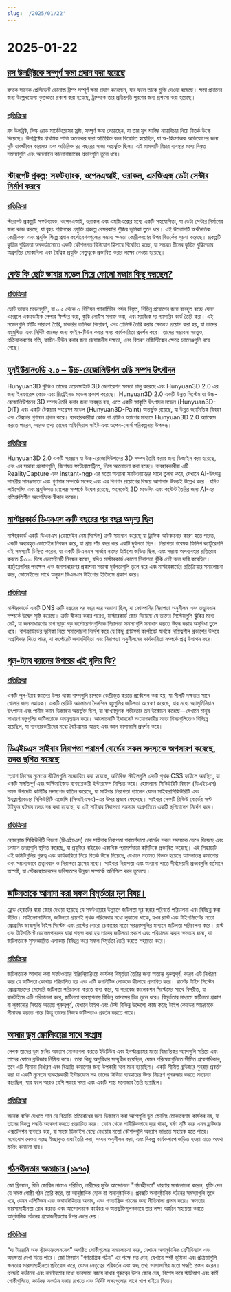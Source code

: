 ```yaml
---
slug: '/2025/01/22'
---
```


# 2025-01-22

## [রস উলব্রিক্টকে সম্পূর্ণ ক্ষমা প্রদান করা হয়েছে](https://twitter.com/Free_Ross/status/1881851923005165704)

রসকে সাবেক প্রেসিডেন্ট ডোনাল্ড ট্রাম্প সম্পূর্ণ ক্ষমা প্রদান করেছেন, যার ফলে তাকে মুক্তি দেওয়া হয়েছে। ক্ষমা প্রদানের জন্য উল্লেখযোগ্য কৃতজ্ঞতা প্রকাশ করা হয়েছে, ট্রাম্পকে তার প্রতিশ্রুতি পূরণের জন্য প্রশংসা করা হয়েছে।

### [প্রতিক্রিয়া](https://news.ycombinator.com/item?id=42786962)

রস উলব্রিক্ট, সিল্ক রোড মার্কেটপ্লেসের স্রষ্টা, সম্পূর্ণ ক্ষমা পেয়েছেন, যা তার মূল শাস্তির ন্যায়বিচার নিয়ে বিতর্ক উস্কে দিয়েছে। উলব্রিক্টের প্রাথমিক শাস্তি অনেকের দ্বারা অতিরিক্ত বলে বিবেচিত হয়েছিল, যা অ-হিংসাত্মক অভিযোগের জন্য দুটি যাবজ্জীবন কারাদণ্ড এবং অতিরিক্ত ৪০ বছরের সাজা অন্তর্ভুক্ত ছিল। এই মামলাটি বিচার ব্যবস্থার মধ্যে বিস্তৃত সমস্যাগুলি এবং অনলাইন কালোবাজারের প্রভাবগুলি তুলে ধরে।

## [স্টারগেট প্রকল্প: সফটব্যাংক, ওপেনএআই, ওরাকল, এমজিএক্স ডেটা সেন্টার নির্মাণ করবে](https://apnews.com/article/trump-ai-openai-oracle-softbank-son-altman-ellison-be261f8a8ee07a0623d4170397348c41)

### [প্রতিক্রিয়া](https://news.ycombinator.com/item?id=42785891)

স্টারগেট প্রকল্পটি সফটব্যাংক, ওপেনএআই, ওরাকল এবং এমজিএক্সের মধ্যে একটি সহযোগিতা, যা ডেটা সেন্টার নির্মাণের জন্য কাজ করছে, যা বৃহৎ পরিসরের প্রযুক্তি প্রকল্পে বেসরকারি পুঁজির ভূমিকা তুলে ধরে। এই উদ্যোগটি অর্থনৈতিক কেন্দ্রীকরণ এবং প্রযুক্তি শিল্পে প্রধান কর্পোরেশনগুলোর সম্ভাব্য ক্ষমতা কেন্দ্রীকরণের উপর বিতর্কের সূচনা করেছে। প্রকল্পটি কৃত্রিম বুদ্ধিমত্তা অবকাঠামোতে একটি কৌশলগত বিনিয়োগ হিসাবে বিবেচিত হচ্ছে, যা সম্ভবত চীনের কৃত্রিম বুদ্ধিমত্তার অগ্রগতির মোকাবিলা এবং বৈশ্বিক প্রযুক্তি নেতৃত্বকে প্রভাবিত করার লক্ষ্যে নেওয়া হয়েছে।

## [কেউ কি ছোট ভাষার মডেল নিয়ে কোনো মজার কিছু করছেন?](https://news.ycombinator.com/item?id=42784365)

### [প্রতিক্রিয়া](https://news.ycombinator.com/item?id=42784365)

ছোট ভাষার মডেলগুলি, যা ০.৫ থেকে ৩ বিলিয়ন প্যারামিটার পর্যন্ত বিস্তৃত, বিভিন্ন প্রয়োগের জন্য ব্যবহৃত হচ্ছে যেমন এক্সেলে একাডেমিক পেপার ফিল্টার করা, কুকি নোটিস সনাক্ত করা, এবং ম্যাজিক দ্য গ্যাদারিং কার্ড তৈরি করা। এই মডেলগুলি মিটিং সারাংশ তৈরি, চাকরির তালিকা বিশ্লেষণ, এবং প্লেলিস্ট তৈরি করার ক্ষেত্রেও প্রয়োগ করা হয়, যা তাদের বহুমুখিতা এবং নির্দিষ্ট কাজের জন্য ফাইন-টিউন করার সময় কার্যকারিতা প্রদর্শন করে। তাদের সম্ভাবনা সত্ত্বেও, প্রক্রিয়াকরণের গতি, ফাইন-টিউন করার জন্য প্রয়োজনীয় দক্ষতা, এবং বিতরণ লজিস্টিক্সের ক্ষেত্রে চ্যালেঞ্জগুলি রয়ে গেছে।

## [হুনইউয়ান৩ডি ২.০ – উচ্চ-রেজোলিউশন ৩ডি সম্পদ উৎপাদন](https://github.com/Tencent/Hunyuan3D-2)

Hunyuan3D স্টুডিও তাদের ওয়েবসাইটে 3D জেনারেশন ক্ষমতা চালু করেছে এবং Hunyuan3D 2.0 এর জন্য ইনফারেন্স কোড এবং প্রিট্রেইনড মডেল প্রকাশ করেছে। Hunyuan3D 2.0 একটি উন্নত সিস্টেম যা উচ্চ-রেজোলিউশনের 3D সম্পদ তৈরি করার জন্য ব্যবহৃত হয়, এতে একটি আকৃতি উৎপাদন মডেল (Hunyuan3D-DiT) এবং একটি টেক্সচার সংশ্লেষণ মডেল (Hunyuan3D-Paint) অন্তর্ভুক্ত রয়েছে, যা উন্নত জ্যামিতিক বিবরণ এবং টেক্সচার গুণমান প্রদান করে। ব্যবহারকারীরা কোড বা গ্রাডিও অ্যাপের মাধ্যমে Hunyuan3D 2.0 অ্যাক্সেস করতে পারেন, আরও তথ্য তাদের অফিসিয়াল সাইট এবং ওপেন-সোর্স পরিকল্পনায় উপলব্ধ।

### [প্রতিক্রিয়া](https://news.ycombinator.com/item?id=42786040)

Hunyuan3D 2.0 একটি সরঞ্জাম যা উচ্চ-রেজোলিউশনের 3D সম্পদ তৈরি করার জন্য ডিজাইন করা হয়েছে, এবং এর সম্ভাব্য প্রয়োগগুলি, বিশেষত ফটোগ্রামেট্রিতে, নিয়ে আলোচনা করা হচ্ছে। ব্যবহারকারীরা এটি RealityCapture এবং instant-ngp এর মতো অন্যান্য সফটওয়্যারের সাথে তুলনা করে, যেখানে AI-উৎপন্ন সামগ্রীর সামঞ্জস্যতা এবং গুণমান সম্পর্কে সন্দেহ এবং এর বিপণন প্রয়োগের বিষয়ে আশাবাদ উভয়ই উল্লেখ করে। যদিও লাইসেন্সিং এবং প্রযুক্তিগত চ্যালেঞ্জ সম্পর্কে উদ্বেগ রয়েছে, অনেকেই 3D মডেলিং এবং কন্টেন্ট তৈরির জন্য AI-এর প্রতিশ্রুতিশীল অগ্রগতিকে স্বীকার করেন।

## [মাস্টারকার্ড ডিএনএস ত্রুটি বছরের পর বছর অদৃশ্য ছিল](https://krebsonsecurity.com/2025/01/mastercard-dns-error-went-unnoticed-for-years/)

মাস্টারকার্ড একটি ডিএনএস (ডোমেইন নেম সিস্টেম) ত্রুটি সমাধান করেছে যা ট্রাফিক আটকানোর কারণ হতে পারত, একটি অব্যবহৃত ডোমেইন নিবন্ধন করে, যা প্রায় পাঁচ বছর ধরে একটি দুর্বলতা ছিল। নিরাপত্তা গবেষক ফিলিপ ক্যাটুরেগলি এই সমস্যাটি চিহ্নিত করেন, যা একটি ডিএনএস সার্ভার নামের টাইপো জড়িত ছিল, এবং সম্ভাব্য অপব্যবহার প্রতিরোধ করতে $৩০০ দিয়ে ডোমেইনটি নিবন্ধন করেন, যদিও মাস্টারকার্ড কোনো নিরাপত্তা ঝুঁকি নেই বলে দাবি করেছিল। ক্যাটুরেগলির পদক্ষেপ এবং জনসাধারণের প্রকাশনা সম্ভাব্য দুর্বলতাগুলি তুলে ধরে এবং মাস্টারকার্ডের প্রতিক্রিয়ার সমালোচনা করে, ডোমেইনের সাথে অনুরূপ ডিএনএস টাইপোর ইতিহাস প্রকাশ করে।

### [প্রতিক্রিয়া](https://news.ycombinator.com/item?id=42793783)

মাস্টারকার্ডে একটি DNS ত্রুটি বছরের পর বছর ধরে অজানা ছিল, যা কোম্পানির নিরাপত্তা অনুশীলন এবং তত্ত্বাবধান সম্পর্কে উদ্বেগ সৃষ্টি করেছে। ত্রুটি স্বীকার করার পরেও, মাস্টারকার্ড জোর দিয়েছে যে তাদের সিস্টেমগুলি ঝুঁকির মধ্যে নেই, যা জনসাধারণের চাপ ছাড়া বড় কর্পোরেশনগুলিকে নিরাপত্তা সমস্যাগুলি সমাধান করতে উদ্বুদ্ধ করার অসুবিধা তুলে ধরে। বাগক্রাউডের ভূমিকা নিয়ে সমালোচনা নির্দেশ করে যে কিছু প্ল্যাটফর্ম কর্পোরেট স্বার্থকে দায়িত্বশীল প্রকাশের উপরে অগ্রাধিকার দিতে পারে, যা কর্পোরেট জবাবদিহিতা এবং নিরাপত্তা অনুশীলনের কার্যকারিতা সম্পর্কে প্রশ্ন উত্থাপন করে।

## [পুল-ট্যাব ক্যানের উপরের এই গুলির কি?](https://old.reddit.com/r/whatisthisthing/comments/1i5ztq4/comment/m8a7m8m/)

### [প্রতিক্রিয়া](https://news.ycombinator.com/item?id=42788455)

একটি পুল-ট্যাব ক্যানের উপর থাকা বাম্পগুলি চাপকে কেন্দ্রীভূত করতে প্রকৌশল করা হয়, যা সীলটি দক্ষতার সাথে খোলার জন্য সহায়ক। একটি রেডিট আলোচনা দৈনন্দিন বস্তুগুলির জটিলতা অন্বেষণ করেছে, যার মধ্যে অ্যালুমিনিয়াম উৎপাদন এবং পানীয় ক্যান ডিজাইন অন্তর্ভুক্ত ছিল, যা ব্যাখ্যামূলক গভীরতার ভ্রম উন্মোচন করেছে—যেখানে মানুষ সাধারণ বস্তুগুলির জটিলতাকে অবমূল্যায়ন করে। আলোচনাটি ইথারনেট সংযোগকারীর মতো বিষয়গুলিতেও বিচ্ছিন্ন হয়েছিল, যা ব্যবহারকারীদের মধ্যে বৈচিত্র্যময় আগ্রহ এবং জ্ঞান ভাগাভাগি প্রদর্শন করে।

## [ডিএইচএস সাইবার নিরাপত্তা পরামর্শ বোর্ডের সকল সদস্যকে অপসারণ করেছে, তদন্ত স্থগিত করেছে](https://bsky.app/profile/ericjgeller.com/post/3lgbpqmxeok2f)

স্প্ল্যাশ স্ক্রিনের ন্যূনতম স্টাইলগুলি সংজ্ঞায়িত করা হয়েছে, অতিরিক্ত স্টাইলগুলি একটি পৃথক CSS ফাইলে অবস্থিত, যা একটি সঙ্গতিপূর্ণ এবং অপ্টিমাইজড ব্যবহারকারী ইন্টারফেস নিশ্চিত করে। হোমল্যান্ড সিকিউরিটি বিভাগ (ডিএইচএস) সমস্ত উপদেষ্টা কমিটির সদস্যপদ বাতিল করেছে, যা সাইবার নিরাপত্তা প্যানেল যেমন সাইবারসিকিউরিটি এবং ইনফ্রাস্ট্রাকচার সিকিউরিটি এজেন্সি (সিআইএসএ)-এর উপর প্রভাব ফেলেছে। সাইবার সেফটি রিভিউ বোর্ডের সল্ট টাইফুন ঘটনার তদন্ত বন্ধ করা হয়েছে, যা এই সাইবার নিরাপত্তা সমস্যার অগ্রগতিতে একটি স্থগিতাদেশ নির্দেশ করে।

### [প্রতিক্রিয়া](https://news.ycombinator.com/item?id=42790207)

হোমল্যান্ড সিকিউরিটি বিভাগ (ডিএইচএস) তার সাইবার নিরাপত্তা পরামর্শদাতা বোর্ডের সকল সদস্যকে ভেঙে দিয়েছে এবং চলমান তদন্তগুলি স্থগিত করেছে, যা প্রযুক্তির বাইরেও একাধিক পরামর্শদাতা কমিটিকে প্রভাবিত করেছে। এই সিদ্ধান্তটি এই কমিটিগুলির গুরুত্ব এবং কার্যকারিতা নিয়ে বিতর্ক উস্কে দিয়েছে, যেখানে মতামত বিভক্ত হয়েছে আমলাতন্ত্র কমানোর এবং সম্ভাব্যভাবে তত্ত্বাবধান ও নিরাপত্তা হ্রাসের মধ্যে। সাইবার নিরাপত্তা এবং অন্যান্য খাতে দীর্ঘমেয়াদী প্রভাবগুলি বর্তমানে অস্পষ্ট, যা স্টেকহোল্ডারদের ভবিষ্যতের উন্নয়ন সম্পর্কে অনিশ্চিত করে তুলেছে।

## [জটিলতাকে আলাদা করা সফল বিমূর্ততার মূল বিষয়।](https://v5.chriskrycho.com/journal/essence-of-successful-abstractions/)

ফ্রেড হেবার্টের দ্বারা জোর দেওয়া হয়েছে যে সফটওয়্যার উন্নয়নে জটিলতা দূর করার পরিবর্তে পরিচালনা এবং বিচ্ছিন্ন করা উচিত। মাইক্রোসার্ভিসে, জটিলতা প্রায়শই পৃথক পরিষেবার মধ্যে লুকানো থাকে, যখন রাস্ট এবং টাইপস্ক্রিপ্টের মতো প্রোগ্রামিং ভাষাগুলি টাইপ সিস্টেম এবং রাস্টের বোরো চেকারের মতো সরঞ্জামগুলির মাধ্যমে জটিলতা পরিচালনা করে। রাস্ট এবং টাইপস্ক্রিপ্ট ডেভেলপারদের দ্বারা পছন্দ করা হয় তাদের জটিলতা প্রকাশ এবং পরিচালনা করার ক্ষমতার জন্য, যা জটিলতাকে সুসংজ্ঞায়িত এলাকায় বিচ্ছিন্ন করে সফল বিমূর্ততা তৈরি করতে সহায়তা করে।

### [প্রতিক্রিয়া](https://news.ycombinator.com/item?id=42787531)

জটিলতাকে আলাদা করা সফটওয়্যার ইঞ্জিনিয়ারিংয়ে কার্যকর বিমূর্ততা তৈরির জন্য অত্যন্ত গুরুত্বপূর্ণ, কারণ এটি নির্ধারণ করে যে জটিলতা কোথায় পরিচালিত হয় এবং এটি কগনিটিভ লোডকে কীভাবে প্রভাবিত করে। রাস্টের টাইপ সিস্টেম প্রোগ্রামারদের মেমোরি জটিলতা পরিচালনা করতে বাধ্য করে, যা গারবেজ কালেকশন সিস্টেমের সাথে বিপরীত, যা রানটাইমে এটি পরিচালনা করে, জটিলতা ব্যবস্থাপনায় বিভিন্ন আপসের চিত্র তুলে ধরে। বিমূর্ততার মাধ্যমে জটিলতা প্রকাশ বা লুকানোর সিদ্ধান্ত অত্যন্ত গুরুত্বপূর্ণ, যেখানে টাইপ এবং টেস্ট বিভিন্ন উদ্দেশ্যে কাজ করে; টাইপ কোডের আচরণকে সীমাবদ্ধ করতে পারে কিন্তু তাদের নিজস্ব জটিলতাও প্রবর্তন করতে পারে।

## [আমার ডুম স্ক্রোলিংয়ের সাথে সংগ্রাম](https://allthatjazz.me/posts/doom-scrolling-struggles)

লেখক তাদের ডুম স্ক্রলিং অভ্যাস মোকাবেলা করতে ইউটিউব এবং ইনস্টাগ্রামের মতো বিভ্রান্তিকর অ্যাপগুলি সরিয়ে এবং তাদের ফোনে ব্রাউজার নিষ্ক্রিয় করে। তারা কিছু অসুবিধার সম্মুখীন হয়েছিল, যেমন পরিষেবাগুলিতে সীমিত প্রবেশাধিকার, তবে এটি সীমানা নির্ধারণ এবং বিভ্রান্তি কমানোর জন্য উপকারী বলে মনে হয়েছিল। একটি সীমিত ব্রাউজার পুনরায় প্রবর্তন করা যা একটি ন্যূনতম ব্যবহারকারী ইন্টারফেস সহ তাদের মিডিয়া ব্যবহারের উপর নিয়ন্ত্রণ পুনরুদ্ধার করতে সহায়তা করেছিল, যার ফলে আরও বেশি পড়ার সময় এবং একটি শান্ত মনোভাব তৈরি হয়েছিল।

### [প্রতিক্রিয়া](https://news.ycombinator.com/item?id=42791428)

অনেক ব্যক্তি দেখতে পান যে বিভ্রান্তি প্রতিরোধের জন্য ডিজাইন করা অ্যাপগুলি ডুম স্ক্রোলিং মোকাবেলায় কার্যকর নয়, যা তাদের বিকল্প পদ্ধতি অন্বেষণ করতে প্ররোচিত করে। ফোন থেকে শারীরিকভাবে দূরে থাকা, ঘর্ষণ সৃষ্টি করে এমন ব্রাউজার এক্সটেনশন ব্যবহার করা, বা সহজ ডিভাইস বেছে নেওয়ার মতো কৌশলগুলি অভ্যাস ভাঙতে সহায়ক হতে পারে। মনোযোগ দেওয়া হচ্ছে ইচ্ছাকৃত বাধা তৈরি করা, সংযম অনুশীলন করা, এবং বিকল্প কার্যকলাপে জড়িত হওয়া যাতে অযথা স্ক্রলিং কমানো যায়।

## [গঠনহীনতার অত্যাচার (১৯৭০)](https://www.jofreeman.com/joreen/tyranny.htm)

জো ফ্রিম্যান, যিনি জোরিন নামেও পরিচিত, নারীদের মুক্তি আন্দোলনে "গঠনহীনতা" ধারণার সমালোচনা করেন, যুক্তি দেন যে সমস্ত গোষ্ঠী গঠন তৈরি করে, তা আনুষ্ঠানিক হোক বা অনানুষ্ঠানিক। প্রবন্ধটি অনানুষ্ঠানিক গঠনের সমস্যাগুলি তুলে ধরে, যেমন এলিটিজম এবং জবাবদিহিতার অভাব, এবং গণতান্ত্রিক গঠনের জন্য নীতিমালা প্রস্তাব করে। ক্ষমতার ভারসাম্যহীনতা রোধ করতে এবং আন্দোলনকে কার্যকর ও অন্তর্ভুক্তিমূলকভাবে তার লক্ষ্য অর্জনে সহায়তা করতে আনুষ্ঠানিক গঠনের প্রয়োজনীয়তার উপর জোর দেয়।

### [প্রতিক্রিয়া](https://news.ycombinator.com/item?id=42793483)

“দ্য টায়রানি অফ স্ট্রাকচারলেসনেস” অগঠিত গোষ্ঠীগুলোর সমালোচনা করে, যেখানে অনানুষ্ঠানিক শ্রেণীবিন্যাস এবং অদক্ষতা দেখা দিতে পারে। জো ফ্রিম্যান "গণতান্ত্রিক গঠন" এর পক্ষে মত দেন, যেখানে স্পষ্ট ভূমিকা এবং প্রক্রিয়াগুলি ক্ষমতার ভারসাম্যহীনতা প্রতিরোধ করে, যেমন নেতৃত্বের পরিবর্তন এবং স্বচ্ছ তথ্য ভাগাভাগির মতো পদ্ধতি প্রস্তাব করেন। প্রবন্ধটি কাঠামো এবং নমনীয়তার মধ্যে ভারসাম্য বজায় রাখার গুরুত্বের উপর জোর দেয়, বিশেষ করে স্টার্টআপ এবং কর্মী গোষ্ঠীগুলিতে, কার্যকর সংগঠন বজায় রাখতে এবং নির্দিষ্ট লক্ষ্যগুলোর সাথে খাপ খাইয়ে নিতে।

<head>
  <meta property="og:title" content="রস উলব্রিক্টকে সম্পূর্ণ ক্ষমা প্রদান করা হয়েছে" />
  <meta property="og:type" content="website" />
  <meta property="og:image" content="https://og.cho.sh/api/og/?title=%E0%A6%B0%E0%A6%B8%20%E0%A6%89%E0%A6%B2%E0%A6%AC%E0%A7%8D%E0%A6%B0%E0%A6%BF%E0%A6%95%E0%A7%8D%E0%A6%9F%E0%A6%95%E0%A7%87%20%E0%A6%B8%E0%A6%AE%E0%A7%8D%E0%A6%AA%E0%A7%82%E0%A6%B0%E0%A7%8D%E0%A6%A3%20%E0%A6%95%E0%A7%8D%E0%A6%B7%E0%A6%AE%E0%A6%BE%20%E0%A6%AA%E0%A7%8D%E0%A6%B0%E0%A6%A6%E0%A6%BE%E0%A6%A8%20%E0%A6%95%E0%A6%B0%E0%A6%BE%20%E0%A6%B9%E0%A6%AF%E0%A6%BC%E0%A7%87%E0%A6%9B%E0%A7%87&subheading=%E0%A6%AC%E0%A7%81%E0%A6%A7%E0%A6%AC%E0%A6%BE%E0%A6%B0%2C%20%E0%A7%A8%E0%A7%A8%20%E0%A6%9C%E0%A6%BE%E0%A6%A8%E0%A7%81%E0%A6%AF%E0%A6%BC%E0%A6%BE%E0%A6%B0%E0%A7%80%2C%20%E0%A7%A8%E0%A7%A6%E0%A7%A8%E0%A7%AB%3A%20%E0%A6%B9%E0%A7%8D%E0%A6%AF%E0%A6%BE%E0%A6%95%E0%A6%BE%E0%A6%B0%20%E0%A6%A8%E0%A6%BF%E0%A6%89%E0%A6%9C%20%E0%A6%B8%E0%A6%BE%E0%A6%B0%E0%A6%B8%E0%A6%82%E0%A6%95%E0%A7%8D%E0%A6%B7%E0%A7%87%E0%A6%AA" />
</head>
